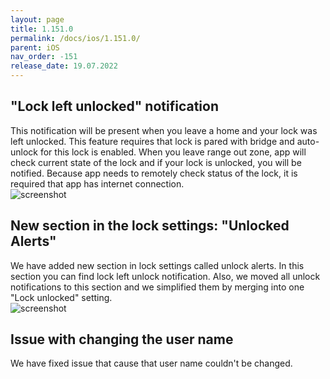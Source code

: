 ```yaml
---
layout: page
title: 1.151.0
permalink: /docs/ios/1.151.0/
parent: iOS
nav_order: -151
release_date: 19.07.2022
---
```


## "Lock left unlocked" notification 
This notification will be present when you leave a home and your lock was left unlocked. This feature requires that lock is pared with bridge and auto-unlock for this lock is enabled. When you leave range out zone, app will check current state of the lock and if your lock is unlocked, you will be notified. Because app needs to remotely check status of the lock, it is required that app has internet connection.\
![screenshot](/tedee-release-notes/docs/ios/assets/1.151.0-left-unlocked.png)

## New section in the lock settings: "Unlocked Alerts"
We have added new section in lock settings called unlock alerts. In this section you can find lock left unlock notification. Also, we moved all unlock notifications to this section and we simplified them by merging into one "Lock unlocked" setting.\
![screenshot](/tedee-release-notes/docs/ios/assets/1.151.0-unlocked-alerts.png)

## Issue with changing the user name
We have fixed issue that cause that user name couldn't be changed.
